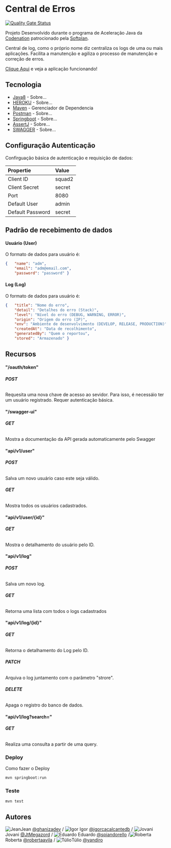 # Central de Erros


[![Quality Gate Status](https://sonarcloud.io/api/project_badges/measure?project=ghanizadev_squad-2-ad-java-softplan-2&metric=alert_status)](https://sonarcloud.io/dashboard?id=ghanizadev_squad-2-ad-java-softplan-2)



Projeto Desenvolvido durante o programa de Aceleração Java da [Codenation](https://www.codenation.dev/) patrocionado pela [Softplan](https://www.softplan.com.br/). 

Central de log, como o próprio nome diz centraliza os logs de uma ou mais aplicações. Facilita a manutenção e agiliza o processo de manutenção e correção de erros.

 [Clique Aqui](https://dashboard.heroku.com/apps) e veja a aplicação funcionando!


## Tecnologia

* [Java8](https://rometools.github.io/rome/) - Sobre...
* [HEROKU](http://www.dropwizard.io/1.0.2/docs/) - Sobre...
* [Maven](https://maven.apache.org/) - Gerenciador de Dependencia
* [Postman](https://rometools.github.io/rome/) - Sobre...
* [Springboot](https://rometools.github.io/rome/) - Sobre...
* [AssertJ](https://rometools.github.io/rome/) - Sobre...
* [SWAGGER](https://rometools.github.io/rome/) - Sobre...





## Configuração Autenticação

Confirguação básica de autenticação e requisição de dados:

 Propertie    | Value          
:----------------|:----------------
 Client ID      | squad2
 Client Secret  | secret         
 Port           | 8080 
 Default User | admin          
 Default Password   | secret         

## Padrão de recebimento de dados
#### Usuário (User)
O formato de dados para usuário é:
```json
{	"name": "adm",
	"email": "adm@email.com",
	"password": "password" }
```
#### Log (Log)
O formato de dados para usuário é:
```json
{	"title": "Nome do erro",
	"detail": "Detalhes do erro (Stack)",
	"level": "Nível do erro (DEBUG, WARNING, ERROR)",
	"origin": "Origem do erro (IP)",
	"env": "Ambiente de desenvolvimento (DEVELOP, RELEASE, PRODUCTION)",
	"createdAt": "Data de recolhimento",
	"generatedBy": "Quem o reportou",
	"stored": "Armazenado" }
```
## Recursos
#### "/oauth/token"
###### **POST**
Requesita uma nova chave de acesso ao sevidor. Para isso, é necessáio ter um usuário registrado. Requer autenticação básica.

#### "/swagger-ui"
###### **GET**
Mostra a documentação da API gerada automaticamente pelo Swagger

#### "api/v1/user"
###### **POST**
Salva um novo usuário caso este seja válido.
###### **GET**
Mostra todos os usuários cadastrados.

#### "api/v1/user/{id}"
###### **GET**
Mostra o detalhamento do usuário pelo ID.

#### "api/v1/log"
###### **POST**
Salva um novo log.
###### **GET**
Retorna uma lista com todos o logs cadastrados

#### "api/v1/log/{id}"
###### **GET**
Retorna o detalhamento do Log pelo ID.
###### **PATCH**
Arquiva o log juntamento com o parâmetro "strore".
###### **DELETE**
Apaga o registro do banco de dados.

#### "api/v1/log?search="
###### **GET**
Realiza uma consulta a partir de uma query.



### Deploy

Como fazer o Deploy

```bash
mvn springboot:run
```






### Teste




```
mvn test
```


## Autores

![Jean](https://avatars1.githubusercontent.com/u/50720434?s=40&v=4)Jean [@ghanizadev](https://github.com/ghanizadev)
/ ![Igor](https://avatars0.githubusercontent.com/u/12281063?s=40&v=4) Igor [@igorcacalcantedb](https://github.com/igorcavalcantedb) / ![Jovani](https://avatars3.githubusercontent.com/u/49798215?s=40&v=4)Jovani [@JtMegazord](https://github.com/JtMegazord) / 
![Eduardo](https://avatars0.githubusercontent.com/u/27643901?s=40&v=4) Eduardo [@spiandorello](https://github.com/spiandorello) /![Roberta](https://avatars0.githubusercontent.com/u/27643901?s=40&v=4) Roberta [@robertaavila](https://github.com/robertaavila) / ![Túlio](https://avatars0.githubusercontent.com/u/27643901?s=40&v=4)Túlio [@yandiro](https://github.com/yandiro)




